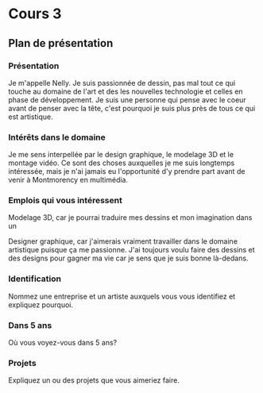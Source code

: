 # Cours 3
## Plan de présentation

### Présentation
Je m'appelle Nelly. Je suis passionnée de dessin, pas mal tout ce qui touche au domaine de l'art et des les nouvelles technologie et celles en phase de développement. Je suis une personne qui pense avec le coeur avant de penser avec la tête, c'est pourquoi je suis plus près de tous ce qui est artistique.

### Intérêts dans le domaine
Je me sens interpellée par le design graphique, le modelage 3D et le montage vidéo. Ce sont des choses auxquelles je me suis longtemps intéressée, mais je n'ai jamais eu l'opportunité d'y prendre part avant de venir à Montmorency en multimédia. 

### Emplois qui vous intéressent
Modelage 3D, car je pourrai traduire mes dessins et mon imagination dans un     

Designer graphique, car j'aimerais vraiment travailler dans le domaine artistique puisque ça me passionne. J'ai toujours voulu faire des dessins et des designs pour gagner ma vie car je sens que je suis bonne là-dedans. 

### Identification
Nommez une entreprise et un artiste auxquels vous vous identifiez et expliquez pourquoi. 

### Dans 5 ans
Où vous voyez-vous dans 5 ans? 

### Projets
Expliquez un ou des projets que vous aimeriez faire. 
